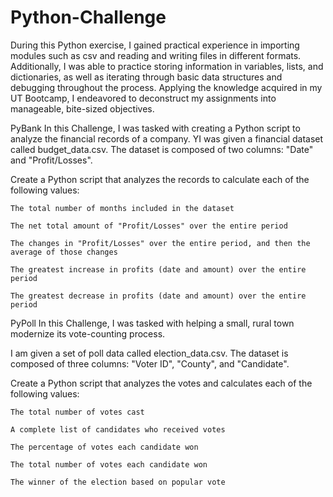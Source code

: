 # Python-Challenge
During this Python exercise, I gained practical experience in importing modules such as csv and reading and writing files in different formats. Additionally, I was able to practice storing information in variables, lists, and dictionaries, as well as iterating through basic data structures and debugging throughout the process. Applying the knowledge acquired in my UT Bootcamp, I endeavored to deconstruct my assignments into manageable, bite-sized objectives.

PyBank
In this Challenge, I was tasked with creating a Python script to analyze the financial records of a company. YI was  given a financial dataset called budget_data.csv. The dataset is composed of two columns: "Date" and "Profit/Losses".

Create a Python script that analyzes the records to calculate each of the following values:

    The total number of months included in the dataset

    The net total amount of "Profit/Losses" over the entire period

    The changes in "Profit/Losses" over the entire period, and then the average of those changes

    The greatest increase in profits (date and amount) over the entire period

    The greatest decrease in profits (date and amount) over the entire period
  
PyPoll
In this Challenge, I was tasked with helping a small, rural town modernize its vote-counting process.

I am given a set of poll data called election_data.csv. The dataset is composed of three columns: "Voter ID", "County", and "Candidate". 

   Create a Python script that analyzes the votes and calculates each of the following values:

    The total number of votes cast

    A complete list of candidates who received votes

    The percentage of votes each candidate won

    The total number of votes each candidate won

    The winner of the election based on popular vote
